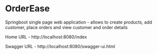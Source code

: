 
# OrderEase

Springboot single page web application - allows to create products, add customer, place orders and view customer and order details

Home URL - http://localhost:8080/index

Swagger URL - http://localhost:8080/swagger-ui.html
